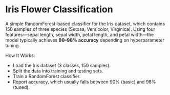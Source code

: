 # Iris Flower Classification

A simple RandomForest-based classifier for the Iris dataset, which contains 150 samples of three species (Setosa, Versicolor, Virginica). Using four features—sepal length, sepal width, petal length, and petal width—the model typically achieves **90–98% accuracy** depending on hyperparameter tuning.

How It Works:
- Load the Iris dataset (3 classes, 150 samples).
- Split the data into training and testing sets.
- Train a RandomForest classifier.
- Report accuracy, which usually falls between 90% (basic) and 98% (tuned).

